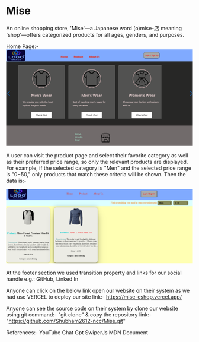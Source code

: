# Mise
An online shopping store, 'Mise'—a Japanese word (o)mise-店 meaning 'shop'—offers categorized products for all ages, genders, and purposes.

Home Page:-
![alt text](<Screenshot 2024-07-10 021312.png>)

A user can visit the product page and select their favorite category as well as their preferred price range, so only the relevant products are displayed.
For example, if the selected category is "Men" and the selected price range is "$0-$50," only products that match these criteria will be shown.
Then the data is:-

![alt text](<Screenshot 2024-06-08 215422.png>)


At the footer section we used transition property and links for our social handle
e.g.: GitHub, Linked In

Anyone can click on the below link open our website on their system as we had use VERCEL to deploy our site
link:- https://mise-eshop.vercel.app/

Anyone can see the source code on their system by clone our website using git command:- "git clone" & copy the repository link:- "https://github.com/Shubham2612-ncc/Mise.git"

References:-
YouTube
Chat Gpt
SwiperJs
MDN Document

